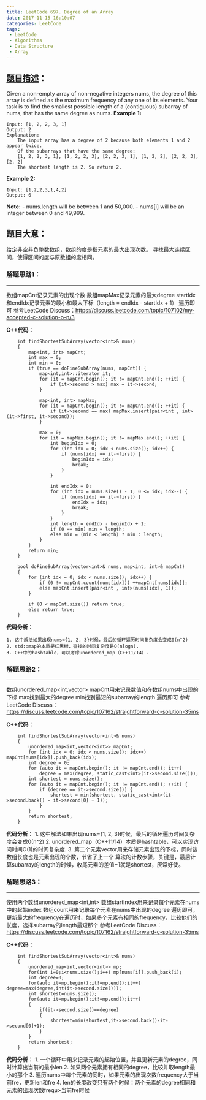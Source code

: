 ```yaml
---
title: LeetCode 697. Degree of an Array
date: 2017-11-15 16:10:07
categories: LeetCode
tags:
 - LeetCode
 - Algorithms
 - Data Structure
 - Array
---
```


## [题目描述][1]：
Given a non-empty array of non-negative integers nums, the degree of this array is defined as the maximum frequency of any one of its elements.
Your task is to find the smallest possible length of a (contiguous) subarray of nums, that has the same degree as nums.
**Example 1:**
```
Input: [1, 2, 2, 3, 1]
Output: 2
Explanation:
    The input array has a degree of 2 because both elements 1 and 2 appear twice.
    Of the subarrays that have the same degree:
    [1, 2, 2, 3, 1], [1, 2, 2, 3], [2, 2, 3, 1], [1, 2, 2], [2, 2, 3], [2, 2]
    The shortest length is 2. So return 2.
```
**Example 2:**
```
Input: [1,2,2,3,1,4,2]
Output: 6
```
**Note:**
    - nums.length will be between 1 and 50,000.
    - nums[i] will be an integer between 0 and 49,999.

## 题目大意：
给定非空非负整数数组，数组的度是指元素的最大出现次数。
寻找最大连续区间，使得区间的度与原数组的度相同。

### 解题思路1：
---
数组mapCnt记录元素的出现个数
数组mapMax记录元素的最大degree
startIdx和endIdx记录元素的最小和最大下标（length = endIdx - startIdx + 1）
遍历即可
参考LeetCode Discuss：https://discuss.leetcode.com/topic/107102/my-accepted-c-solution-o-n/3

**C++代码：**
```
    int findShortestSubArray(vector<int>& nums)
    {
        map<int, int> mapCnt;
        int max = 0;
        int min = 0;
        if (true == doFineSubArray(nums, mapCnt)) {
            map<int,int>::iterator it;
            for (it = mapCnt.begin(); it != mapCnt.end(); ++it) {
                if (it->second > max) max = it->second;
            }

            map<int, int> mapMax;
            for (it = mapCnt.begin(); it != mapCnt.end(); ++it) {
                if (it->second == max) mapMax.insert(pair<int , int>(it->first, it->second));
            }

            max = 0;
            for (it = mapMax.begin(); it != mapMax.end(); ++it) {
                int beginIdx = 0;
                for (int idx = 0; idx < nums.size(); idx++) {
                    if (nums[idx] == it->first) {
                        beginIdx = idx;
                        break;
                    }
                }

                int endIdx = 0;
                for (int idx = nums.size() - 1; 0 <= idx; idx--) {
                    if (nums[idx] == it->first) {
                        endIdx = idx;
                        break;
                    }
                }
                int length = endIdx - beginIdx + 1;
                if (0 == min) min = length;
                else min = (min < length) ? min : length;
            }
        }
        return min;
    }

    bool doFineSubArray(vector<int>& nums, map<int, int>& mapCnt)
    {
        for (int idx = 0; idx < nums.size(); idx++) {
            if (0 != mapCnt.count(nums[idx])) ++mapCnt[nums[idx]];
            else mapCnt.insert(pair<int , int>(nums[idx], 1));
        }

        if (0 < mapCnt.size()) return true;
        else return true;
    }
```

**代码分析：**

    1. 这中解法如果出现nums={1, 2, 3}时候，最后的循环遍历时间复杂度会变成0(n^2)
    2. std::map的本质是红黑树，查找的时间复杂度是O(nlogn).
    3. C++中的hashtable，可以考虑unordered_map（C++11/14）.

### 解题思路2：
---
数组unordered_map<int,vector<int>> mapCnt用来记录数值和在数组nums中出现的下标
max找到最大的degree
min找到最短的subarray的length
遍历即可
参考LeetCode Discuss：https://discuss.leetcode.com/topic/107162/straightforward-c-solution-35ms

**C++代码：**
```
    int findShortestSubArray(vector<int>& nums)
    {
        unordered_map<int,vector<int>> mapCnt;
        for (int idx = 0; idx < nums.size(); idx++) mapCnt[nums[idx]].push_back(idx);
        int degree = 0;
        for (auto it = mapCnt.begin(); it != mapCnt.end(); it++)
            degree = max(degree, static_cast<int>(it->second.size()));
        int shortest = nums.size();
        for (auto it = mapCnt.begin(); it != mapCnt.end(); ++it) {
            if (degree == it->second.size()) {
                shortest = min(shortest, static_cast<int>(it->second.back() - it->second[0] + 1));
            }
        }
        return shortest;
    }
```

**代码分析：**
    1. 这中解法如果出现nums={1, 2, 3}时候，最后的循环遍历时间复杂度会变成0(n^2)
    2. unordered_map（C++11/14）本质是hashtable，可以实现访问时间O(1)的时间复杂度.
    3. 第二个元素vector<int>用来存储元素出现的下标，同时该数组长度也是元素出现的个数，节省了上一个
        算法的计数步骤，关键是，最后计算subarray的length的时候，收尾元素的差值+1就是shortest，灰常好使。


### 解题思路3：
---
使用两个数组unordered_map<int,int>
    数组startIndex用来记录每个元素在nums中的起始index
    数组count用来记录每个元素在nums中出现的degree
遍历即可，更新最大的frequency在遍历时，如果多个元素有相同的frequency，比较他们的长度，选择subarray的length最短那个
参考LeetCode Discuss：https://discuss.leetcode.com/topic/107162/straightforward-c-solution-35ms

**C++代码：**
```
    int findShortestSubArray(vector<int>& nums)
    {
        unordered_map<int,vector<int>> mp;
        for(int i=0;i<nums.size();i++) mp[nums[i]].push_back(i);
        int degree=0;
        for(auto it=mp.begin();it!=mp.end();it++) degree=max(degree,int(it->second.size()));
        int shortest=nums.size();
        for(auto it=mp.begin();it!=mp.end();it++)
        {
            if(it->second.size()==degree)
            {
                shortest=min(shortest,it->second.back()-it->second[0]+1);
            }
        }
        return shortest;
    }
```

**代码分析：**
    1. 一个循环中用来记录元素的起始位置，并且更新元素的degree，同时计算出当前的最小len
    2. 如果两个元素拥有相同的degree，比较并取length最小的那个
    3. 遍历nums中每个元素的同时，如果元素的出现次数frequency大于当前fre，更新len和fre
    4. len的长度改变只有两个时候：两个元素的degree相同和元素的出现次数frequ>当前fre时候


[1]: https://leetcode.com/problems/degree-of-an-array/description/
